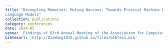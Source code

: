 ```yaml
---
title: "Decoupling Memories, Muting Neurons: Towards Pracical Machine Unlearning for Large
Language Models"
collection: publications
category: conferences
date: 2024-05
venue: 'Findings of 63rd Annual Meeting of the Association for Computational Linguistics (ACL Findings), Vienna, Austria.'
bibtexurl: 'http://ZixWang1015.github.io/files/bibtex1.bib'
---
```


